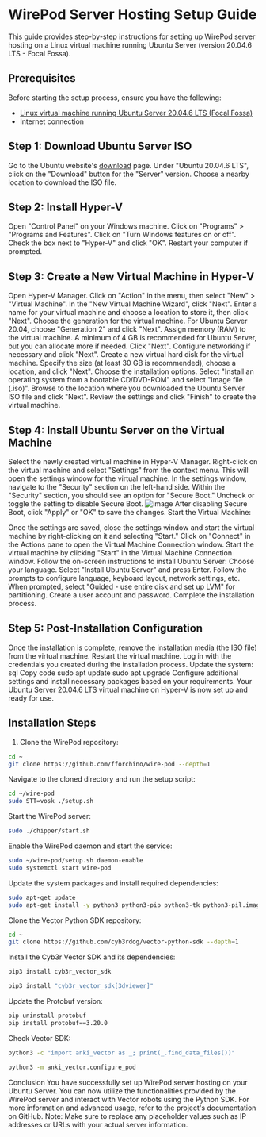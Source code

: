 # WirePod Server Hosting Setup Guide

This guide provides step-by-step instructions for setting up WirePod server hosting on a Linux virtual machine running Ubuntu Server (version 20.04.6 LTS - Focal Fossa).

## Prerequisites

Before starting the setup process, ensure you have the following:

- [Linux virtual machine running Ubuntu Server 20.04.6 LTS (Focal Fossa)](https://releases.ubuntu.com/focal/ubuntu-20.04.6-live-server-amd64.iso)
- Internet connection
  
## Step 1: Download Ubuntu Server ISO
Go to the Ubuntu website's [download](https://releases.ubuntu.com/focal/ubuntu-20.04.6-live-server-amd64.iso) page.
Under "Ubuntu 20.04.6 LTS", click on the "Download" button for the "Server" version.
Choose a nearby location to download the ISO file.
## Step 2: Install Hyper-V
Open "Control Panel" on your Windows machine.
Click on "Programs" > "Programs and Features".
Click on "Turn Windows features on or off".
Check the box next to "Hyper-V" and click "OK".
Restart your computer if prompted.
## Step 3: Create a New Virtual Machine in Hyper-V
Open Hyper-V Manager.
Click on "Action" in the menu, then select "New" > "Virtual Machine".
In the "New Virtual Machine Wizard", click "Next".
Enter a name for your virtual machine and choose a location to store it, then click "Next".
Choose the generation for the virtual machine. For Ubuntu Server 20.04, choose "Generation 2" and click "Next".
Assign memory (RAM) to the virtual machine. A minimum of 4 GB is recommended for Ubuntu Server, but you can allocate more if needed. Click "Next".
Configure networking if necessary and click "Next".
Create a new virtual hard disk for the virtual machine. Specify the size (at least 30 GB is recommended), choose a location, and click "Next".
Choose the installation options. Select "Install an operating system from a bootable CD/DVD-ROM" and select "Image file (.iso)". Browse to the location where you downloaded the Ubuntu Server ISO file and click "Next".
Review the settings and click "Finish" to create the virtual machine.
## Step 4: Install Ubuntu Server on the Virtual Machine
Select the newly created virtual machine in Hyper-V Manager.
Right-click on the virtual machine and select "Settings" from the context menu. This will open the settings window for the virtual machine.
In the settings window, navigate to the "Security" section on the left-hand side.
Within the "Security" section, you should see an option for "Secure Boot." Uncheck or toggle the setting to disable Secure Boot.
![image](https://github.com/oviahsanhabib/Vector-WirePod-server-Install-On-VM/assets/104899177/13208dcf-f3c5-4334-a3c6-94d2037415ac)
After disabling Secure Boot, click "Apply" or "OK" to save the changes.
Start the Virtual Machine:

Once the settings are saved, close the settings window and start the virtual machine by right-clicking on it and selecting "Start."
Click on "Connect" in the Actions pane to open the Virtual Machine Connection window.
Start the virtual machine by clicking "Start" in the Virtual Machine Connection window.
Follow the on-screen instructions to install Ubuntu Server:
Choose your language.
Select "Install Ubuntu Server" and press Enter.
Follow the prompts to configure language, keyboard layout, network settings, etc.
When prompted, select "Guided - use entire disk and set up LVM" for partitioning.
Create a user account and password.
Complete the installation process.
## Step 5: Post-Installation Configuration
Once the installation is complete, remove the installation media (the ISO file) from the virtual machine.
Restart the virtual machine.
Log in with the credentials you created during the installation process.
Update the system:
sql
Copy code
sudo apt update
sudo apt upgrade
Configure additional settings and install necessary packages based on your requirements.
Your Ubuntu Server 20.04.6 LTS virtual machine on Hyper-V is now set up and ready for use.
## Installation Steps

1. Clone the WirePod repository:

```bash
cd ~
git clone https://github.com/fforchino/wire-pod --depth=1
```
Navigate to the cloned directory and run the setup script:
```bash
cd ~/wire-pod
sudo STT=vosk ./setup.sh
```
Start the WirePod server:
```bash
sudo ./chipper/start.sh
```

Enable the WirePod daemon and start the service:
```bash
sudo ~/wire-pod/setup.sh daemon-enable
sudo systemctl start wire-pod
```
Update the system packages and install required dependencies:
```bash
sudo apt-get update
sudo apt-get install -y python3 python3-pip python3-tk python3-pil.imagetk build-essential libssl-dev libffi-dev freeglut3
```
Clone the Vector Python SDK repository:
```bash
cd ~
git clone https://github.com/cyb3rdog/vector-python-sdk --depth=1
```
Install the Cyb3r Vector SDK and its dependencies:
```bash
pip3 install cyb3r_vector_sdk
```
```bash
pip3 install "cyb3r_vector_sdk[3dviewer]"
```
Update the Protobuf version:
```bash
pip uninstall protobuf
pip install protobuf==3.20.0
```
Check Vector SDK:
```bash
python3 -c "import anki_vector as _; print(_.find_data_files())"
```
```bash
python3 -m anki_vector.configure_pod
```
Conclusion
You have successfully set up WirePod server hosting on your Ubuntu Server. You can now utilize the functionalities provided by the WirePod server and interact with Vector robots using the Python SDK.
For more information and advanced usage, refer to the project's documentation on GitHub.
Note: Make sure to replace any placeholder values such as IP addresses or URLs with your actual server information.
